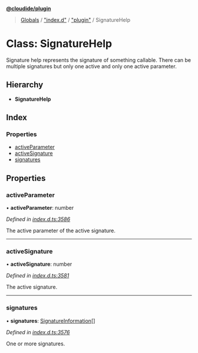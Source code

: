 **[@cloudide/plugin](../README.md)**

> [Globals](../README.md) / ["index.d"](../modules/_index_d_.md) / ["plugin"](../modules/_index_d_._plugin_.md) / SignatureHelp

# Class: SignatureHelp

Signature help represents the signature of something
callable. There can be multiple signatures but only one
active and only one active parameter.

## Hierarchy

* **SignatureHelp**

## Index

### Properties

* [activeParameter](_index_d_._plugin_.signaturehelp.md#activeparameter)
* [activeSignature](_index_d_._plugin_.signaturehelp.md#activesignature)
* [signatures](_index_d_._plugin_.signaturehelp.md#signatures)

## Properties

### activeParameter

•  **activeParameter**: number

*Defined in [index.d.ts:3586](https://github.com/huaweicloud/cloudide-plugin-api/blob/1ab5ef8/index.d.ts#L3586)*

The active parameter of the active signature.

___

### activeSignature

•  **activeSignature**: number

*Defined in [index.d.ts:3581](https://github.com/huaweicloud/cloudide-plugin-api/blob/1ab5ef8/index.d.ts#L3581)*

The active signature.

___

### signatures

•  **signatures**: [SignatureInformation](_index_d_._plugin_.signatureinformation.md)[]

*Defined in [index.d.ts:3576](https://github.com/huaweicloud/cloudide-plugin-api/blob/1ab5ef8/index.d.ts#L3576)*

One or more signatures.
